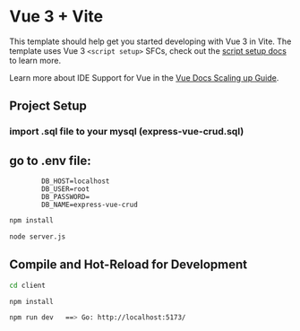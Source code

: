 # Vue 3 + Vite

This template should help get you started developing with Vue 3 in Vite. The template uses Vue 3 `<script setup>` SFCs, check out the [script setup docs](https://v3.vuejs.org/api/sfc-script-setup.html#sfc-script-setup) to learn more.

Learn more about IDE Support for Vue in the [Vue Docs Scaling up Guide](https://vuejs.org/guide/scaling-up/tooling.html#ide-support).

## Project Setup

  ### import .sql file to your mysql (express-vue-crud.sql)

 ## go to .env file: 

            DB_HOST=localhost
            DB_USER=root
            DB_PASSWORD=
            DB_NAME=express-vue-crud

```sh
npm install

node server.js
```

## Compile and Hot-Reload for Development

```sh
cd client

npm install

npm run dev   ==> Go: http://localhost:5173/
```

## 
